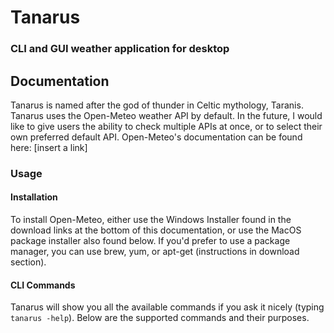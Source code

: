 # Tanarus
### CLI and GUI weather application for desktop

## Documentation
Tanarus is named after the god of thunder in Celtic mythology, Taranis.
Tanarus uses the Open-Meteo weather API by default. In the future, I would like to give users the ability to check multiple APIs at once, or to select their own preferred default API.
Open-Meteo's documentation can be found here: [insert a link]

### Usage
#### Installation
To install Open-Meteo, either use the Windows Installer found in the download links at the bottom of this documentation, or use the MacOS package installer also found below. If you'd prefer to use a package manager, you can use brew, yum, or apt-get (instructions in download section).
#### CLI Commands
Tanarus will show you all the available commands if you ask it nicely (typing `tanarus -help`). Below are the supported commands and their purposes.